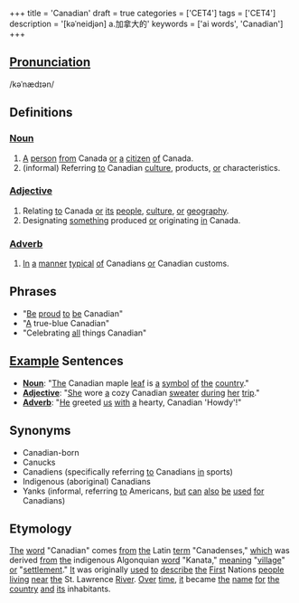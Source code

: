 +++
title = 'Canadian'
draft = true
categories = ['CET4']
tags = ['CET4']
description = '[kəˈneidjən] a.加拿大的'
keywords = ['ai words', 'Canadian']
+++

## [Pronunciation](/en/post/pronunciation/)
/kəˈnædɪən/

## Definitions
### [Noun](/en/post/noun/)
1. [A](/en/post/a/) [person](/en/post/person/) [from](/en/post/from/) Canada [or](/en/post/or/) [a](/en/post/a/) [citizen](/en/post/citizen/) [of](/en/post/of/) Canada.
2. (informal) Referring [to](/en/post/to/) Canadian [culture](/en/post/culture/), products, [or](/en/post/or/) characteristics.

### [Adjective](/en/post/adjective/)
1. Relating [to](/en/post/to/) Canada [or](/en/post/or/) [its](/en/post/its/) [people](/en/post/people/), [culture](/en/post/culture/), [or](/en/post/or/) [geography](/en/post/geography/).
2. Designating [something](/en/post/something/) produced [or](/en/post/or/) originating [in](/en/post/in/) Canada.

### [Adverb](/en/post/adverb/)
1. [In](/en/post/in/) [a](/en/post/a/) [manner](/en/post/manner/) [typical](/en/post/typical/) [of](/en/post/of/) Canadians [or](/en/post/or/) Canadian customs.

## Phrases
- "[Be](/en/post/be/) [proud](/en/post/proud/) [to](/en/post/to/) [be](/en/post/be/) Canadian"
- "[A](/en/post/a/) true-blue Canadian"
- "Celebrating [all](/en/post/all/) things Canadian"

## [Example](/en/post/example/) Sentences
- **[Noun](/en/post/noun/)**: "[The](/en/post/the/) Canadian maple [leaf](/en/post/leaf/) is [a](/en/post/a/) [symbol](/en/post/symbol/) [of](/en/post/of/) [the](/en/post/the/) [country](/en/post/country/)."
- **[Adjective](/en/post/adjective/)**: "[She](/en/post/she/) wore [a](/en/post/a/) cozy Canadian [sweater](/en/post/sweater/) [during](/en/post/during/) [her](/en/post/her/) [trip](/en/post/trip/)."
- **[Adverb](/en/post/adverb/)**: "[He](/en/post/he/) greeted [us](/en/post/us/) [with](/en/post/with/) [a](/en/post/a/) hearty, Canadian 'Howdy'!"

## Synonyms
- Canadian-born
- Canucks
- Canadiens (specifically referring [to](/en/post/to/) Canadians [in](/en/post/in/) sports)
- Indigenous (aboriginal) Canadians
- Yanks (informal, referring [to](/en/post/to/) Americans, [but](/en/post/but/) [can](/en/post/can/) [also](/en/post/also/) [be](/en/post/be/) [used](/en/post/used/) [for](/en/post/for/) Canadians)

## Etymology
[The](/en/post/the/) [word](/en/post/word/) "Canadian" comes [from](/en/post/from/) [the](/en/post/the/) Latin [term](/en/post/term/) "Canadenses," [which](/en/post/which/) was derived [from](/en/post/from/) [the](/en/post/the/) indigenous Algonquian [word](/en/post/word/) "Kanata," [meaning](/en/post/meaning/) "[village](/en/post/village/)" [or](/en/post/or/) "[settlement](/en/post/settlement/)." [It](/en/post/it/) was originally [used](/en/post/used/) [to](/en/post/to/) [describe](/en/post/describe/) [the](/en/post/the/) [First](/en/post/first/) Nations [people](/en/post/people/) [living](/en/post/living/) [near](/en/post/near/) [the](/en/post/the/) St. Lawrence [River](/en/post/river/). [Over](/en/post/over/) [time](/en/post/time/), [it](/en/post/it/) became [the](/en/post/the/) [name](/en/post/name/) [for](/en/post/for/) [the](/en/post/the/) [country](/en/post/country/) [and](/en/post/and/) [its](/en/post/its/) inhabitants.
